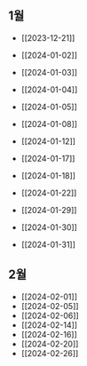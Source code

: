 
## 1월

- [[2023-12-21]]
- [[2024-01-02]]
- [[2024-01-03]]
- [[2024-01-04]]
- [[2024-01-05]]

- [[2024-01-08]]
- [[2024-01-12]]
- [[2024-01-17]]
- [[2024-01-18]]

- [[2024-01-22]]

- [[2024-01-29]]
- [[2024-01-30]]
- [[2024-01-31]]

## 2월

- [[2024-02-01]]
- [[2024-02-05]]
- [[2024-02-06]]
- [[2024-02-14]]
- [[2024-02-16]]
- [[2024-02-20]]
- [[2024-02-26]]